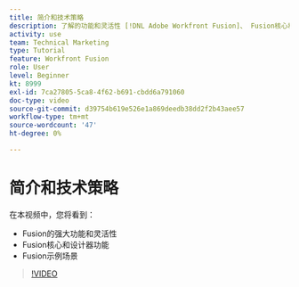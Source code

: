 ```yaml
---
title: 简介和技术策略
description: 了解的功能和灵活性 [!DNL Adobe Workfront Fusion]、 Fusion核心和设计器功能以及Fusion示例场景。
activity: use
team: Technical Marketing
type: Tutorial
feature: Workfront Fusion
role: User
level: Beginner
kt: 8999
exl-id: 7ca27805-5ca8-4f62-b691-cbdd6a791060
doc-type: video
source-git-commit: d39754b619e526e1a869deedb38dd2f2b43aee57
workflow-type: tm+mt
source-wordcount: '47'
ht-degree: 0%

---
```


# 简介和技术策略

在本视频中，您将看到：

* Fusion的强大功能和灵活性
* Fusion核心和设计器功能
* Fusion示例场景

>[!VIDEO](https://video.tv.adobe.com/v/335259/?quality=12)
